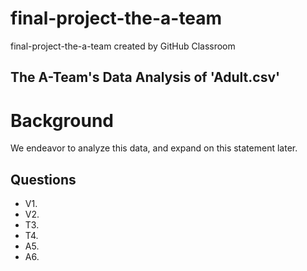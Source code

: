 # final-project-the-a-team
final-project-the-a-team created by GitHub Classroom

## The A-Team's Data Analysis of 'Adult.csv'
# Background
We endeavor to analyze this data, and expand on this statement later.

## Questions
* V1. 
* V2. 
* T3. 
* T4.
* A5.
* A6.

